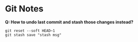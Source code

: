 # Git Notes

**Q: How to undo last commit and stash those changes instead?**
```
git reset --soft HEAD~1
git stash save "stash msg"
```
